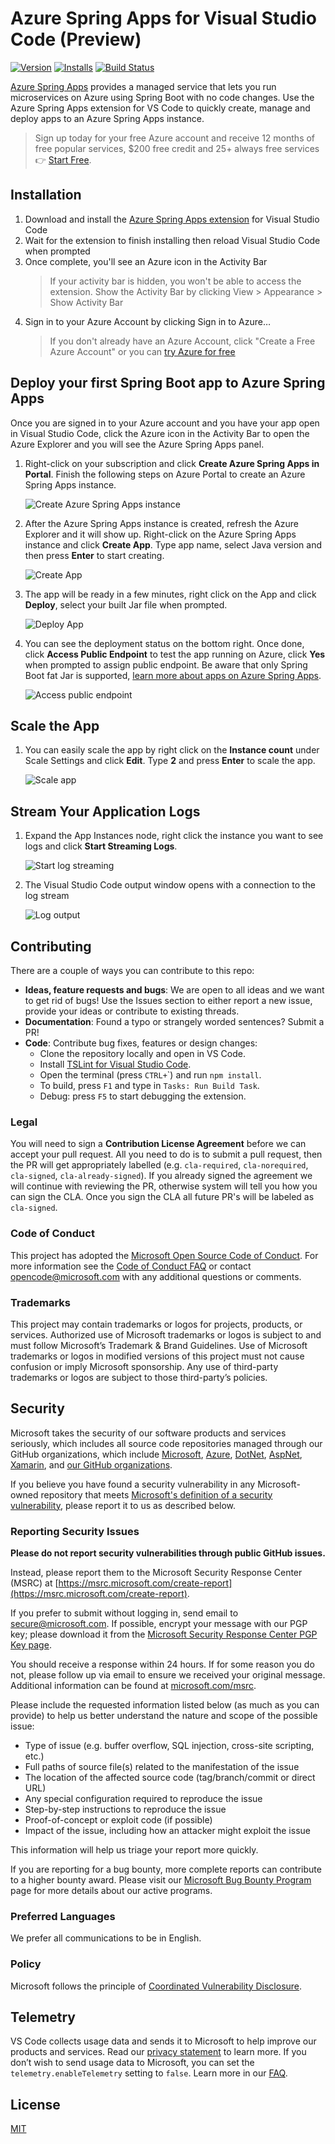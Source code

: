 # Azure Spring Apps for Visual Studio Code (Preview)

<!-- region exclude-from-marketplace -->

[![Version](https://vsmarketplacebadge.apphb.com/version/vscjava.vscode-azurespringcloud.svg)](https://marketplace.visualstudio.com/items?itemName=vscjava.vscode-azurespringcloud)
[![Installs](https://vsmarketplacebadge.apphb.com/installs-short/vscjava.vscode-azurespringcloud.svg)](https://marketplace.visualstudio.com/items?itemName=vscjava.vscode-azurespringcloud)
[![Build Status](https://dev.azure.com/mseng/VSJava/_apis/build/status/microsoft.vscode-azurespringcloud?branchName=main)](https://dev.azure.com/mseng/VSJava/_build/latest?definitionId=10839&branchName=main)

<!-- endregion exclude-from-marketplace -->

[Azure Spring Apps](https://azure.microsoft.com/services/spring-cloud/) provides a managed service that lets you run microservices on Azure using Spring Boot with no code changes. Use the Azure Spring Apps extension for VS Code to quickly create, manage and deploy apps to an Azure Spring Apps instance.

> Sign up today for your free Azure account and receive 12 months of free popular services, $200 free credit and 25+ always free services 👉 [Start Free](https://azure.microsoft.com/free/open-source).

## Installation

1. Download and install the [Azure Spring Apps extension](https://marketplace.visualstudio.com/items?itemName=vscjava.vscode-azurespringcloud) for Visual Studio Code
2. Wait for the extension to finish installing then reload Visual Studio Code when prompted
3. Once complete, you'll see an Azure icon in the Activity Bar
    > If your activity bar is hidden, you won't be able to access the extension. Show the Activity Bar by clicking View > Appearance > Show Activity Bar
4. Sign in to your Azure Account by clicking Sign in to Azure…
    >  If you don't already have an Azure Account, click "Create a Free Azure Account" or you can [try Azure for free](https://code.visualstudio.com/tryappservice/?utm_source=appservice-extension)

## Deploy your first Spring Boot app to Azure Spring Apps
Once you are signed in to your Azure account and you have your app open in Visual
Studio Code, click the Azure icon in the Activity Bar to open the Azure Explorer and you will see the Azure Spring Apps panel.

1. Right-click on your subscription and click **Create Azure Spring Apps in Portal**. Finish the following steps on Azure Portal to create an Azure Spring Apps instance.

    ![Create Azure Spring Apps instance](https://raw.githubusercontent.com/microsoft/azure-maven-plugins/vscode/azure-springcloud/temp/create-service.png)

1. After the Azure Spring Apps instance is created, refresh the Azure Explorer and it will show up. Right-click on the Azure Spring Apps instance and click **Create App**. Type app name, select
Java version and then press **Enter** to start creating.

    ![Create App](https://raw.githubusercontent.com/microsoft/azure-maven-plugins/vscode/azure-springcloud/temp/create-app.png)

1. The app will be ready in a few minutes, right click on the App and click **Deploy**, select your built Jar file when prompted.

    ![Deploy App](https://raw.githubusercontent.com/microsoft/azure-maven-plugins/vscode/azure-springcloud/temp/deploy-app.png)

1. You can see the deployment status on the bottom right. Once done, click **Access Public Endpoint** to test the app running on Azure, click **Yes** when prompted to assign public endpoint. Be aware that only Spring Boot fat Jar is supported, [learn more about apps on Azure Spring Apps](https://docs.microsoft.com/azure/spring-cloud/spring-cloud-tutorial-prepare-app-deployment?pivots=programming-language-java).

    ![Access public endpoint](https://raw.githubusercontent.com/microsoft/azure-maven-plugins/vscode/azure-springcloud/temp/access-public-endpoint.png)

## Scale the App

1. You can easily scale the app by right click on the **Instance count** under Scale Settings and click **Edit**. Type **2** and press **Enter** to scale the app.

    ![Scale app](https://raw.githubusercontent.com/microsoft/azure-maven-plugins/vscode/azure-springcloud/temp/scale.png)

## Stream Your Application Logs

1. Expand the App Instances node, right click the instance you want to see logs and click **Start Streaming Logs**.

    ![Start log streaming](https://raw.githubusercontent.com/microsoft/azure-maven-plugins/vscode/azure-springcloud/temp/start-log-streaming.png)

1. The Visual Studio Code output window opens with a connection to the log stream

    ![Log output](https://raw.githubusercontent.com/microsoft/azure-maven-plugins/vscode/azure-springcloud/temp/log-output.png)

## Contributing

There are a couple of ways you can contribute to this repo:

* **Ideas, feature requests and bugs**: We are open to all ideas and we want to get rid of bugs! Use the Issues section to either report a new issue, provide your ideas or contribute to existing threads.
* **Documentation**: Found a typo or strangely worded sentences? Submit a PR!
* **Code**: Contribute bug fixes, features or design changes:
  * Clone the repository locally and open in VS Code.
  * Install [TSLint for Visual Studio Code](https://marketplace.visualstudio.com/items?itemName=ms-vscode.vscode-typescript-tslint-plugin).
  * Open the terminal (press `CTRL+`\`) and run `npm install`.
  * To build, press `F1` and type in `Tasks: Run Build Task`.
  * Debug: press `F5` to start debugging the extension.

### Legal

You will need to sign a **Contribution License Agreement** before we can accept your pull request.
All you need to do is to submit a pull request, then the PR will get appropriately labelled (e.g. `cla-required`, `cla-norequired`, `cla-signed`, `cla-already-signed`). If you already signed the agreement we will continue with reviewing the PR, otherwise system will tell you how you can sign the CLA. Once you sign the CLA all future PR's will be labeled as `cla-signed`.

### Code of Conduct

This project has adopted the [Microsoft Open Source Code of Conduct](https://opensource.microsoft.com/codeofconduct/). For more information see the [Code of Conduct FAQ](https://opensource.microsoft.com/codeofconduct/faq/) or contact [opencode@microsoft.com](mailto:opencode@microsoft.com) with any additional questions or comments.

### Trademarks 
This project may contain trademarks or logos for projects, products, or services. Authorized use of Microsoft trademarks or logos is subject to and must follow Microsoft’s Trademark & Brand Guidelines. Use of Microsoft trademarks or logos in modified versions of this project must not cause confusion or imply Microsoft sponsorship. Any use of third-party trademarks or logos are subject to those third-party’s policies.

## Security

Microsoft takes the security of our software products and services seriously, which includes all source code repositories managed through our GitHub organizations, which include [Microsoft](https://github.com/Microsoft), [Azure](https://github.com/Azure), [DotNet](https://github.com/dotnet), [AspNet](https://github.com/aspnet), [Xamarin](https://github.com/xamarin), and [our GitHub organizations](https://opensource.microsoft.com/).

If you believe you have found a security vulnerability in any Microsoft-owned repository that meets [Microsoft's definition of a security vulnerability](https://docs.microsoft.com/en-us/previous-versions/tn-archive/cc751383(v=technet.10)), please report it to us as described below.

### Reporting Security Issues

**Please do not report security vulnerabilities through public GitHub issues.**

Instead, please report them to the Microsoft Security Response Center (MSRC) at [https://msrc.microsoft.com/create-report](https://msrc.microsoft.com/create-report).

If you prefer to submit without logging in, send email to [secure@microsoft.com](mailto:secure@microsoft.com).  If possible, encrypt your message with our PGP key; please download it from the [Microsoft Security Response Center PGP Key page](https://www.microsoft.com/en-us/msrc/pgp-key-msrc).

You should receive a response within 24 hours. If for some reason you do not, please follow up via email to ensure we received your original message. Additional information can be found at [microsoft.com/msrc](https://www.microsoft.com/msrc).

Please include the requested information listed below (as much as you can provide) to help us better understand the nature and scope of the possible issue:

* Type of issue (e.g. buffer overflow, SQL injection, cross-site scripting, etc.)
* Full paths of source file(s) related to the manifestation of the issue
* The location of the affected source code (tag/branch/commit or direct URL)
* Any special configuration required to reproduce the issue
* Step-by-step instructions to reproduce the issue
* Proof-of-concept or exploit code (if possible)
* Impact of the issue, including how an attacker might exploit the issue

This information will help us triage your report more quickly.

If you are reporting for a bug bounty, more complete reports can contribute to a higher bounty award. Please visit our [Microsoft Bug Bounty Program](https://microsoft.com/msrc/bounty) page for more details about our active programs.

### Preferred Languages

We prefer all communications to be in English.

### Policy

Microsoft follows the principle of [Coordinated Vulnerability Disclosure](https://www.microsoft.com/en-us/msrc/cvd).

<!-- endregion exclude-from-marketplace -->

## Telemetry

VS Code collects usage data and sends it to Microsoft to help improve our products and services. Read our [privacy statement](https://go.microsoft.com/fwlink/?LinkID=528096&clcid=0x409) to learn more. If you don’t wish to send usage data to Microsoft, you can set the `telemetry.enableTelemetry` setting to `false`. Learn more in our [FAQ](https://code.visualstudio.com/docs/supporting/faq#_how-to-disable-telemetry-reporting).

## License

[MIT](LICENSE.md)
